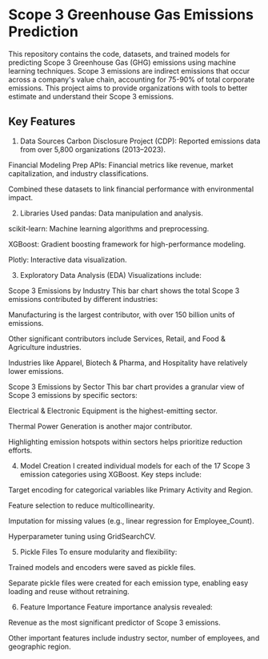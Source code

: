 # Scope 3 Greenhouse Gas Emissions Prediction
This repository contains the code, datasets, and trained models for predicting Scope 3 Greenhouse Gas (GHG) emissions using machine learning techniques. Scope 3 emissions are indirect emissions that occur across a company's value chain, accounting for 75-90% of total corporate emissions. This project aims to provide organizations with tools to better estimate and understand their Scope 3 emissions.

## Key Features
1. Data Sources
Carbon Disclosure Project (CDP): Reported emissions data from over 5,800 organizations (2013–2023).

Financial Modeling Prep APIs: Financial metrics like revenue, market capitalization, and industry classifications.

Combined these datasets to link financial performance with environmental impact.

2. Libraries Used
pandas: Data manipulation and analysis.

scikit-learn: Machine learning algorithms and preprocessing.

XGBoost: Gradient boosting framework for high-performance modeling.

Plotly: Interactive data visualization.

3. Exploratory Data Analysis (EDA)
Visualizations include:

Scope 3 Emissions by Industry
This bar chart shows the total Scope 3 emissions contributed by different industries:

Manufacturing is the largest contributor, with over 150 billion units of emissions.

Other significant contributors include Services, Retail, and Food & Agriculture industries.

Industries like Apparel, Biotech & Pharma, and Hospitality have relatively lower emissions.

Scope 3 Emissions by Sector
This bar chart provides a granular view of Scope 3 emissions by specific sectors:

Electrical & Electronic Equipment is the highest-emitting sector.

Thermal Power Generation is another major contributor.

Highlighting emission hotspots within sectors helps prioritize reduction efforts.

4. Model Creation
I created individual models for each of the 17 Scope 3 emission categories using XGBoost. Key steps include:

Target encoding for categorical variables like Primary Activity and Region.

Feature selection to reduce multicollinearity.

Imputation for missing values (e.g., linear regression for Employee_Count).

Hyperparameter tuning using GridSearchCV.

5. Pickle Files
To ensure modularity and flexibility:

Trained models and encoders were saved as pickle files.

Separate pickle files were created for each emission type, enabling easy loading and reuse without retraining.

6. Feature Importance
Feature importance analysis revealed:

Revenue as the most significant predictor of Scope 3 emissions.

Other important features include industry sector, number of employees, and geographic region.
